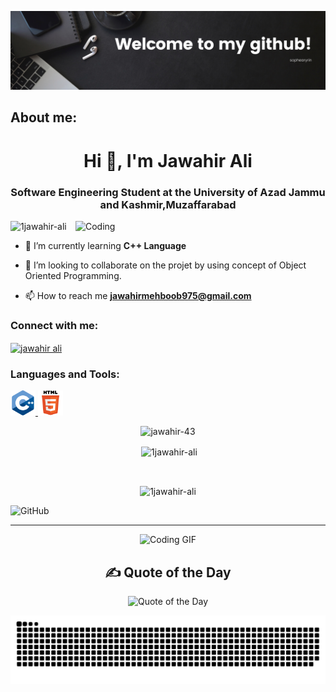 ![MasterHead](https://raw.githubusercontent.com/sophearyrin-dev/sophearyrin-dev/main/images/banner-phearygithub.png)

## About me: 
 <h1 align="center">Hi 👋, I'm Jawahir Ali</h1>
<h3 align="center">Software Engineering Student  at the University of Azad Jammu and Kashmir,Muzaffarabad </h3>
<img align="right" alt="Coding"                         width="400"src="https://camo.githubusercontent.com/88adc7c88c9d3dba7479020846ed35d13410e3707c7f149e1c6140cc6beaef9a/68747470733a2f2f70687973696373677572756b756c2e66696c65732e776f726470726573732e636f6d2f323031392f30322f6368617261637465722d312e676966">
<p align="left"> <img src="https://komarev.com/ghpvc/?username=1jawahir-ali&label=Profile%20views&color=0e75b6&style=flat" alt="1jawahir-ali" /> </p>


- 🌱 I’m currently learning **C++ Language**

- 👯 I’m looking to collaborate on the projet by using concept of Object Oriented Programming.


- 📫 How to reach me **jawahirmehboob975@gmail.com**

<h3 align="left">Connect with me:</h3>
<p align="left">
<a href="https://linkedin.com/in/jawahir ali" target="blank"><img align="center" src="https://raw.githubusercontent.com/rahuldkjain/github-profile-readme-generator/master/src/images/icons/Social/linked-in-alt.svg" alt="jawahir ali" height="30" width="40" /></a>
</p>

<h3 align="left">Languages and Tools:</h3>
<p align="left"> <a href="https://www.w3schools.com/cpp/" target="_blank" rel="noreferrer"> <img src="https://raw.githubusercontent.com/devicons/devicon/master/icons/cplusplus/cplusplus-original.svg" alt="cplusplus" width="40" height="40"/> </a> <a href="https://www.w3.org/html/" target="_blank" rel="noreferrer"> <img src="https://raw.githubusercontent.com/devicons/devicon/master/icons/html5/html5-original-wordmark.svg" alt="html5" width="40" height="40"/> </a> </p>

<!--<p><img align="left" src="https://github-readme-stats.vercel.app/api/top-langs?username=1jawahir-ali&show_icons=true&locale=en&layout=compact" alt="1jawahir-ali" /></p>-->
<p align="center">
  <img src="https://github-readme-stats.vercel.app/api/top-langs?username=1jawahir-ali&show_icons=true&locale=en&layout=compact" alt="jawahir-43" />
</p>
<p align="center">&nbsp;<img align="center" src="https://github-readme-stats.vercel.app/api?username=1jawahir-ali&show_icons=true&locale=en" alt="1jawahir-ali" /></p>
<br>
<p align="center"><img align="center" src="https://github-readme-streak-stats.herokuapp.com/?user=1jawahir-ali&" alt="1jawahir-ali" /></p>
    <img src="https://raw.githubusercontent.com/danielcranney/readme-generator/main/public/icons/socials/github-dark.svg" alt="GitHub" height="30" width="40" />
  </a>
</div>

---

<div align="center">
  <img src="https://media.giphy.com/media/WUlplcMpOCEmTGBtBW/giphy.gif" width="50" alt="Coding GIF">
<!---  <p><em>Let’s create impactful solutions together!</em></p>-->
</di>

 ## ✍ Quote of the Day

<p align="center">
  <img src="https://quotes-github-readme.vercel.app/api?type=horizontal&theme=white" alt="Quote of the Day" />
</p>
<picture>
  <source
    media="(prefers-color-scheme: dark)"
    srcset="https://raw.githubusercontent.com/platane/snk/output/github-contribution-grid-snake-dark.svg"
  />
 
  <source
    media="(prefers-color-scheme: light)"
    srcset="https://raw.githubusercontent.com/platane/snk/output/github-contribution-grid-snake.svg"
  />
  <img
    alt="github contribution grid snake animation"
    src="https://raw.githubusercontent.com/platane/snk/output/github-contribution-grid-snake.svg"
  />
</picture>


